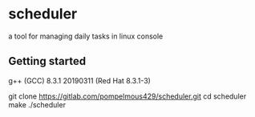 # scheduler

a tool for managing daily tasks in linux console

## Getting started
g++ (GCC) 8.3.1 20190311 (Red Hat 8.3.1-3)

git clone https://gitlab.com/pompelmous429/scheduler.git
cd scheduler
make
./scheduler


